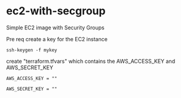 # ec2-with-secgroup
Simple EC2 image with Security Groups 

Pre req create a key for the EC2 instance 

```ssh-keygen -f mykey```

create "terraform.tfvars" which contains the AWS_ACCESS_KEY and AWS_SECRET_KEY 

```AWS_ACCESS_KEY = ""```

```AWS_SECRET_KEY = ""```

